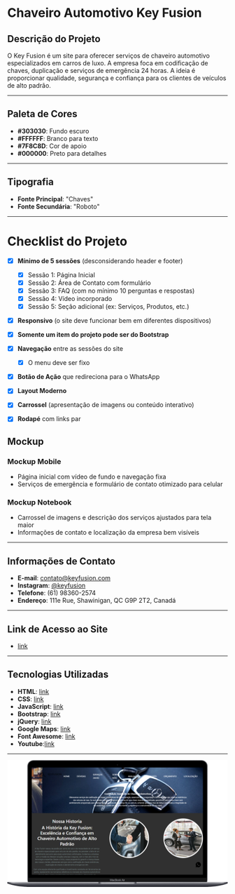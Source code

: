 # Chaveiro Automotivo Key Fusion

## Descrição do Projeto
O Key Fusion é um site para oferecer serviços de chaveiro automotivo especializados em carros de luxo. A empresa foca em codificação de chaves, duplicação e serviços de emergência 24 horas. A ideia é proporcionar qualidade, segurança e confiança para os clientes de veículos de alto padrão.

---

## Paleta de Cores
- **#303030**: Fundo escuro
- **#FFFFFF**: Branco para texto
- **#7F8C8D**: Cor de apoio
- **#000000**: Preto para detalhes

---

## Tipografia
- **Fonte Principal**: "Chaves"
- **Fonte Secundária**: "Roboto"

---

# Checklist do Projeto

- [x] **Mínimo de 5 sessões** (desconsiderando header e footer)
  - [x] Sessão 1: Página Inicial
  - [x] Sessão 2: Área de Contato com formulário
  - [x] Sessão 3: FAQ (com no mínimo 10 perguntas e respostas)
  - [x] Sessão 4: Vídeo incorporado
  - [x] Sessão 5: Seção adicional (ex: Serviços, Produtos, etc.)

- [x] **Responsivo** (o site deve funcionar bem em diferentes dispositivos)

- [x] **Somente um item do projeto pode ser do Bootstrap**

- [x] **Navegação** entre as sessões do site
  - [x] O menu deve ser fixo

- [x] **Botão de Ação** que redireciona para o WhatsApp

- [x] **Layout Moderno**

- [x] **Carrossel** (apresentação de imagens ou conteúdo interativo)

- [x] **Rodapé** com links par



## Mockup

### Mockup Mobile
- Página inicial com vídeo de fundo e navegação fixa
- Serviços de emergência e formulário de contato otimizado para celular

### Mockup Notebook
- Carrossel de imagens e descrição dos serviços ajustados para tela maior
- Informações de contato e localização da empresa bem visíveis

---

## Informações de Contato

- **E-mail**: contato@keyfusion.com
- **Instagram**: [@keyfusion](#)
- **Telefone**: (61) 98360-2574
- **Endereço**: 111e Rue, Shawinigan, QC G9P 2T2, Canadá

---

## Link de Acesso ao Site
- [link](#)

---

## Tecnologias Utilizadas

- **HTML**: [link](#)
- **CSS**: [link](#)
- **JavaScript**: [link](#)
- **Bootstrap**: [link](#)
- **jQuery**: [link](#)
- **Google Maps**: [link](#)
- **Font Awesome**: [link](#)
- **Youtube**:[link](#)

---
![ ](./Assets/imgs/Macbook-Air-127.0.0.1.png)
